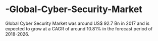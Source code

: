 # -Global-Cyber-Security-Market
Global Cyber Security Market was around US$ 92.7 Bn in 2017 and is expected to grow at a CAGR of around 10.81% in the forecast period of 2018-2026.
